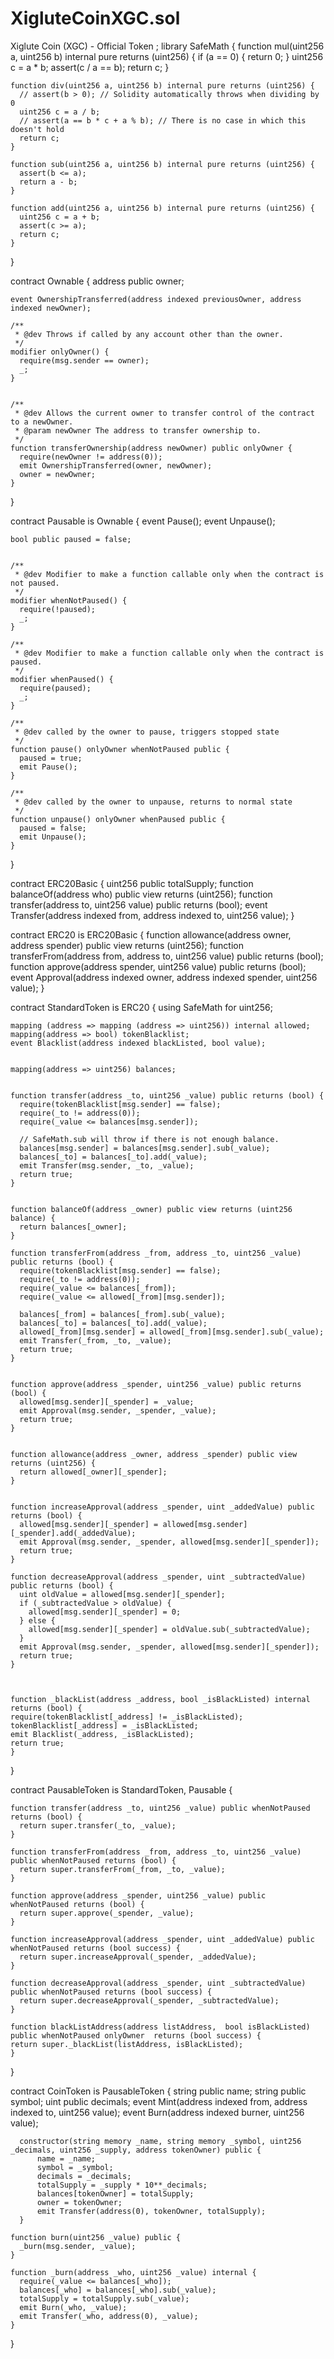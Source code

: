 # XigluteCoinXGC.sol
Xiglute Coin (XGC) - Official Token
;
  library SafeMath {
    function mul(uint256 a, uint256 b) internal pure returns (uint256) {
      if (a == 0) {
        return 0;
      }
      uint256 c = a * b;
      assert(c / a == b);
      return c;
    }
  
    function div(uint256 a, uint256 b) internal pure returns (uint256) {
      // assert(b > 0); // Solidity automatically throws when dividing by 0
      uint256 c = a / b;
      // assert(a == b * c + a % b); // There is no case in which this doesn't hold
      return c;
    }
  
    function sub(uint256 a, uint256 b) internal pure returns (uint256) {
      assert(b <= a);
      return a - b;
    }
  
    function add(uint256 a, uint256 b) internal pure returns (uint256) {
      uint256 c = a + b;
      assert(c >= a);
      return c;
    }
  }
  
  contract Ownable {
    address public owner;
  
  
    event OwnershipTransferred(address indexed previousOwner, address indexed newOwner);
  
    /**
     * @dev Throws if called by any account other than the owner.
     */
    modifier onlyOwner() {
      require(msg.sender == owner);
      _;
    }
  
  
    /**
     * @dev Allows the current owner to transfer control of the contract to a newOwner.
     * @param newOwner The address to transfer ownership to.
     */
    function transferOwnership(address newOwner) public onlyOwner {
      require(newOwner != address(0));
      emit OwnershipTransferred(owner, newOwner);
      owner = newOwner;
    }
  
  }
  
  contract Pausable is Ownable {
    event Pause();
    event Unpause();
  
    bool public paused = false;
  
  
    /**
     * @dev Modifier to make a function callable only when the contract is not paused.
     */
    modifier whenNotPaused() {
      require(!paused);
      _;
    }
  
    /**
     * @dev Modifier to make a function callable only when the contract is paused.
     */
    modifier whenPaused() {
      require(paused);
      _;
    }
  
    /**
     * @dev called by the owner to pause, triggers stopped state
     */
    function pause() onlyOwner whenNotPaused public {
      paused = true;
      emit Pause();
    }
  
    /**
     * @dev called by the owner to unpause, returns to normal state
     */
    function unpause() onlyOwner whenPaused public {
      paused = false;
      emit Unpause();
    }
  }
  
  contract ERC20Basic {
    uint256 public totalSupply;
    function balanceOf(address who) public view returns (uint256);
    function transfer(address to, uint256 value) public returns (bool);
    event Transfer(address indexed from, address indexed to, uint256 value);
  }
  
  contract ERC20 is ERC20Basic {
    function allowance(address owner, address spender) public view returns (uint256);
    function transferFrom(address from, address to, uint256 value) public returns (bool);
    function approve(address spender, uint256 value) public returns (bool);
    event Approval(address indexed owner, address indexed spender, uint256 value);
  }
  
  
  contract StandardToken is ERC20 {
    using SafeMath for uint256;
  
    mapping (address => mapping (address => uint256)) internal allowed;
    mapping(address => bool) tokenBlacklist;
    event Blacklist(address indexed blackListed, bool value);
  
  
    mapping(address => uint256) balances;
  
  
    function transfer(address _to, uint256 _value) public returns (bool) {
      require(tokenBlacklist[msg.sender] == false);
      require(_to != address(0));
      require(_value <= balances[msg.sender]);
  
      // SafeMath.sub will throw if there is not enough balance.
      balances[msg.sender] = balances[msg.sender].sub(_value);
      balances[_to] = balances[_to].add(_value);
      emit Transfer(msg.sender, _to, _value);
      return true;
    }
  
  
    function balanceOf(address _owner) public view returns (uint256 balance) {
      return balances[_owner];
    }
  
    function transferFrom(address _from, address _to, uint256 _value) public returns (bool) {
      require(tokenBlacklist[msg.sender] == false);
      require(_to != address(0));
      require(_value <= balances[_from]);
      require(_value <= allowed[_from][msg.sender]);
  
      balances[_from] = balances[_from].sub(_value);
      balances[_to] = balances[_to].add(_value);
      allowed[_from][msg.sender] = allowed[_from][msg.sender].sub(_value);
      emit Transfer(_from, _to, _value);
      return true;
    }
  
  
    function approve(address _spender, uint256 _value) public returns (bool) {
      allowed[msg.sender][_spender] = _value;
      emit Approval(msg.sender, _spender, _value);
      return true;
    }
  
  
    function allowance(address _owner, address _spender) public view returns (uint256) {
      return allowed[_owner][_spender];
    }
  
  
    function increaseApproval(address _spender, uint _addedValue) public returns (bool) {
      allowed[msg.sender][_spender] = allowed[msg.sender][_spender].add(_addedValue);
      emit Approval(msg.sender, _spender, allowed[msg.sender][_spender]);
      return true;
    }
  
    function decreaseApproval(address _spender, uint _subtractedValue) public returns (bool) {
      uint oldValue = allowed[msg.sender][_spender];
      if (_subtractedValue > oldValue) {
        allowed[msg.sender][_spender] = 0;
      } else {
        allowed[msg.sender][_spender] = oldValue.sub(_subtractedValue);
      }
      emit Approval(msg.sender, _spender, allowed[msg.sender][_spender]);
      return true;
    }
    
  
  
    function _blackList(address _address, bool _isBlackListed) internal returns (bool) {
    require(tokenBlacklist[_address] != _isBlackListed);
    tokenBlacklist[_address] = _isBlackListed;
    emit Blacklist(_address, _isBlackListed);
    return true;
    }
  
  
  
  }
  
  contract PausableToken is StandardToken, Pausable {
  
    function transfer(address _to, uint256 _value) public whenNotPaused returns (bool) {
      return super.transfer(_to, _value);
    }
  
    function transferFrom(address _from, address _to, uint256 _value) public whenNotPaused returns (bool) {
      return super.transferFrom(_from, _to, _value);
    }
  
    function approve(address _spender, uint256 _value) public whenNotPaused returns (bool) {
      return super.approve(_spender, _value);
    }
  
    function increaseApproval(address _spender, uint _addedValue) public whenNotPaused returns (bool success) {
      return super.increaseApproval(_spender, _addedValue);
    }
  
    function decreaseApproval(address _spender, uint _subtractedValue) public whenNotPaused returns (bool success) {
      return super.decreaseApproval(_spender, _subtractedValue);
    }
    
    function blackListAddress(address listAddress,  bool isBlackListed) public whenNotPaused onlyOwner  returns (bool success) {
    return super._blackList(listAddress, isBlackListed);
    }
    
  }
  
  contract CoinToken is PausableToken {
      string public name;
      string public symbol;
      uint public decimals;
      event Mint(address indexed from, address indexed to, uint256 value);
      event Burn(address indexed burner, uint256 value);
  
    
      constructor(string memory _name, string memory _symbol, uint256 _decimals, uint256 _supply, address tokenOwner) public {
          name = _name;
          symbol = _symbol;
          decimals = _decimals;
          totalSupply = _supply * 10**_decimals;
          balances[tokenOwner] = totalSupply;
          owner = tokenOwner;
          emit Transfer(address(0), tokenOwner, totalSupply);
      }
    
    function burn(uint256 _value) public {
      _burn(msg.sender, _value);
    }
  
    function _burn(address _who, uint256 _value) internal {
      require(_value <= balances[_who]);
      balances[_who] = balances[_who].sub(_value);
      totalSupply = totalSupply.sub(_value);
      emit Burn(_who, _value);
      emit Transfer(_who, address(0), _value);
    } 
      
  }